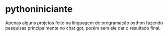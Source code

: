 # pythoniniciante
Apenas alguns projetos feito na linguagem de programação python fazendo pesquisas principalmente no chat gpt, porém sem ele dar o resultado final.
